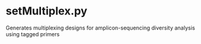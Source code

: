# setMultiplex.py
Generates multiplexing designs for amplicon-sequencing diversity analysis using tagged primers
